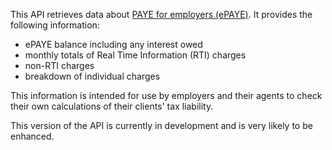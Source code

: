 This API retrieves data about <a href="https://www.gov.uk/paye-for-employers">PAYE for employers (ePAYE)</a>. It provides the following information:

* ePAYE balance including any interest owed
* monthly totals of Real Time Information (RTI) charges
* non-RTI charges
* breakdown of individual charges

This information is intended for use by employers and their agents to check their own calculations of their clients' tax liability.

This version of the API is currently in development and is very likely to be enhanced.
